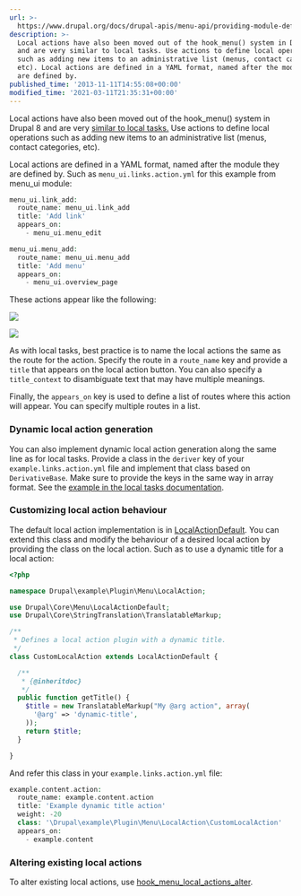 ```yaml
---
url: >-
  https://www.drupal.org/docs/drupal-apis/menu-api/providing-module-defined-local-actions
description: >-
  Local actions have also been moved out of the hook_menu() system in Drupal 8
  and are very similar to local tasks. Use actions to define local operations
  such as adding new items to an administrative list (menus, contact categories,
  etc). Local actions are defined in a YAML format, named after the module they
  are defined by.
published_time: '2013-11-11T14:55:08+00:00'
modified_time: '2021-03-11T21:35:31+00:00'
---
```

Local actions have also been moved out of the hook\_menu() system in Drupal 8 and are very [similar to local tasks.](https://drupal.org/node/2122253) Use actions to define local operations such as adding new items to an administrative list (menus, contact categories, etc).

Local actions are defined in a YAML format, named after the module they are defined by. Such as `menu_ui.links.action.yml` for this example from menu\_ui module:

```php
menu_ui.link_add:
  route_name: menu_ui.link_add
  title: 'Add link'
  appears_on:
    - menu_ui.menu_edit

menu_ui.menu_add:
  route_name: menu_ui.menu_add
  title: 'Add menu'
  appears_on:
    - menu_ui.overview_page

```

These actions appear like the following:

![](https://www.drupal.org/files/AddItemAction.png)

![](https://www.drupal.org/files/AddMenuAction.png)

As with local tasks, best practice is to name the local actions the same as the route for the action. Specify the route in a `route_name` key and provide a `title` that appears on the local action button. You can also specify a `title_context` to disambiguate text that may have multiple meanings.

Finally, the `appears_on` key is used to define a list of routes where this action will appear. You can specify multiple routes in a list.

### Dynamic local action generation

You can also implement dynamic local action generation along the same line as for local tasks. Provide a class in the `deriver` key of your `example.links.action.yml` file and implement that class based on `DerivativeBase`. Make sure to provide the keys in the same way in array format. See the [example in the local tasks documentation](https://www.drupal.org/node/2122253).

### Customizing local action behaviour

The default local action implementation is in [LocalActionDefault](https://api.drupal.org/api/drupal/core%21lib%21Drupal%21Core%21Menu%21LocalActionDefault.php/class/LocalActionDefault/8). You can extend this class and modify the behaviour of a desired local action by providing the class on the local action. Such as to use a dynamic title for a local action:

```php
<?php

namespace Drupal\example\Plugin\Menu\LocalAction;

use Drupal\Core\Menu\LocalActionDefault;
use Drupal\Core\StringTranslation\TranslatableMarkup;

/**
 * Defines a local action plugin with a dynamic title.
 */
class CustomLocalAction extends LocalActionDefault {

  /**
   * {@inheritdoc}
   */
  public function getTitle() {
    $title = new TranslatableMarkup("My @arg action", array(
      '@arg' => 'dynamic-title',
    ));
    return $title;
  }

}

```

And refer this class in your `example.links.action.yml` file:

```php
example.content.action:
  route_name: example.content.action
  title: 'Example dynamic title action'
  weight: -20
  class: '\Drupal\example\Plugin\Menu\LocalAction\CustomLocalAction'
  appears_on:
    - example.content

```

### Altering existing local actions

To alter existing local actions, use [hook\_menu\_local\_actions\_alter](https://api.drupal.org/api/drupal/core!lib!Drupal!Core!Menu!menu.api.php/function/hook%5Fmenu%5Flocal%5Factions%5Falter/8).